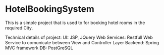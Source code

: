 # HotelBookingSystem
This is a simple project that is used to for booking hotel rooms in the required City.

Technical details of project:
UI: JSP, JQuery
Web Services: Restfull Web Service to comunicate between View and Controller Layer
Backend: Spring MVC framework
DB: PostGreSQL
